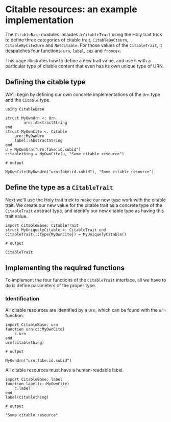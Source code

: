 # Citable resources: an example implementation


The `CitableBase` modules includes a `CitableTrait` using the Holy trait trick to define three categories of citable trait, `CitableByCtsUrn`, `CitableByCite2Urn` and `NotCitable`.  For those values of the `CitableTrait`, it despatches four functions: `urn`, `label`, `cex` and `fromcex`.  

This page illustrates how to define a new trait value, and use it with a particular type of citable content that even has its own unique type of URN.


## Defining the citable type

We'll begin by defining our own concrete implementations of the `Urn` type and the `Citable` type.

```jldoctest citable
using CitableBase

struct MyOwnUrn <: Urn
        urn::AbstractString
end
struct MyOwnCite <: Citable
    urn::MyOwnUrn
    label::AbstractString
end
u = MyOwnUrn("urn:fake:id.subid")
citablething = MyOwnCite(u, "Some citable resource")

# output

MyOwnCite(MyOwnUrn("urn:fake:id.subid"), "Some citable resource")
```


## Define the type as a `CitableTrait`

Next we'll use the Holy trait trick to make our new type work with the citable trait.  We create our new value for the citable trait as a concrete type of the `CitableTrait` abstract type, and identify our new citable type as having this trait value.

```jldoctest citable
import CitableBase: CitableTrait
struct MyUniquelyCitable <: CitableTrait end
CitableTrait(::Type{MyOwnCite}) = MyUniquelyCitable()

# output

CitableTrait
```

## Implementing the required functions

To implement the four functions of the `CitableTrait` interface, all we have to do is define parameters of the proper type.

### Identification

All citable resources are identified by a `Urn`, which can be found with the `urn` function.

```jldoctest citable
import CitableBase: urn
function urn(c::MyOwnCite)
    c.urn
end
urn(citablething)

# output

MyOwnUrn("urn:fake:id.subid")
```

All citable resources must have a human-readable label.

```jldoctest citable
import CitableBase: label
function label(c::MyOwnCite)
    c.label
end
label(citablething)

# output

"Some citable resource"
```

